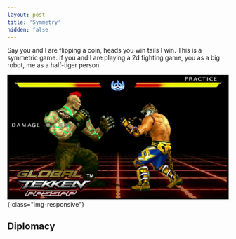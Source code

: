 ```yaml
---
layout: post
title: 'Symmetry'
hidden: false
---
```


Say you and I are flipping a coin, heads you win tails I win. This is a symmetric game. If you and I are playing a 2d fighting game, you as a big robot, me as a half-tiger person

![Tekken7](../public/images/symmetry/tekken_jack_king.jpg){:class="img-responsive"}

## Diplomacy

